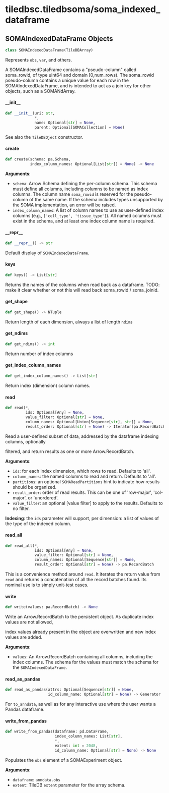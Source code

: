 <a id="tiledbsc.tiledbsoma/soma_indexed_dataframe"></a>

# tiledbsc.tiledbsoma/soma\_indexed\_dataframe

<a id="tiledbsc.tiledbsoma/soma_indexed_dataframe.SOMAIndexedDataFrame"></a>

## SOMAIndexedDataFrame Objects

```python
class SOMAIndexedDataFrame(TileDBArray)
```

Represents ``obs``, ``var``, and others.

A SOMAIndexedDataFrame contains a "pseudo-column" called soma_rowid, of type uint64 and domain
[0,num_rows).  The soma_rowid pseudo-column contains a unique value for each row in the
SOMAIndexedDataFrame, and is intended to act as a join key for other objects, such as a SOMANdArray.

<a id="tiledbsc.tiledbsoma/soma_indexed_dataframe.SOMAIndexedDataFrame.__init__"></a>

#### \_\_init\_\_

```python
def __init__(uri: str,
             *,
             name: Optional[str] = None,
             parent: Optional[SOMACollection] = None)
```

See also the `TileDBOject` constructor.

<a id="tiledbsc.tiledbsoma/soma_indexed_dataframe.SOMAIndexedDataFrame.create"></a>

#### create

```python
def create(schema: pa.Schema,
           index_column_names: Optional[List[str]] = None) -> None
```

**Arguments**:

- `schema`: Arrow Schema defining the per-column schema. This schema must define all
columns, including columns to be named as index columns. The column name ``soma_rowid`` is
reserved for the pseudo-column of the same name. If the schema includes types unsupported by
the SOMA implementation, an error will be raised.
- `index_column_names`: A list of column names to use as user-defined index columns
(e.g., ``['cell_type', 'tissue_type']``). All named columns must exist in the schema, and at
least one index column name is required.

<a id="tiledbsc.tiledbsoma/soma_indexed_dataframe.SOMAIndexedDataFrame.__repr__"></a>

#### \_\_repr\_\_

```python
def __repr__() -> str
```

Default display of `SOMAIndexedDataFrame`.

<a id="tiledbsc.tiledbsoma/soma_indexed_dataframe.SOMAIndexedDataFrame.keys"></a>

#### keys

```python
def keys() -> List[str]
```

Returns the names of the columns when read back as a dataframe.
TODO: make it clear whether or not this will read back soma_rowid / soma_joinid.

<a id="tiledbsc.tiledbsoma/soma_indexed_dataframe.SOMAIndexedDataFrame.get_shape"></a>

#### get\_shape

```python
def get_shape() -> NTuple
```

Return length of each dimension, always a list of length ``ndims``

<a id="tiledbsc.tiledbsoma/soma_indexed_dataframe.SOMAIndexedDataFrame.get_ndims"></a>

#### get\_ndims

```python
def get_ndims() -> int
```

Return number of index columns

<a id="tiledbsc.tiledbsoma/soma_indexed_dataframe.SOMAIndexedDataFrame.get_index_column_names"></a>

#### get\_index\_column\_names

```python
def get_index_column_names() -> List[str]
```

Return index (dimension) column names.

<a id="tiledbsc.tiledbsoma/soma_indexed_dataframe.SOMAIndexedDataFrame.read"></a>

#### read

```python
def read(*,
         ids: Optional[Any] = None,
         value_filter: Optional[str] = None,
         column_names: Optional[Union[Sequence[str], str]] = None,
         result_order: Optional[str] = None) -> Iterator[pa.RecordBatch]
```

Read a user-defined subset of data, addressed by the dataframe indexing columns, optionally

filtered, and return results as one or more Arrow.RecordBatch.

**Arguments**:

- `ids`: for each index dimension, which rows to read. Defaults to 'all'.
- `column_names`: the named columns to read and return. Defaults to 'all'.
- `partitions`: an optional ``SOMAReadPartitions`` hint to indicate how results should be
organized.
- `result_order`: order of read results. This can be one of 'row-major', 'col-major', or
'unordered'.
- `value_filter`: an optional [value filter] to apply to the results. Defaults to no
filter.

**Indexing**: the `ids` parameter will support, per dimension: a list of values of the type
of the indexed column.

<a id="tiledbsc.tiledbsoma/soma_indexed_dataframe.SOMAIndexedDataFrame.read_all"></a>

#### read\_all

```python
def read_all(*,
             ids: Optional[Any] = None,
             value_filter: Optional[str] = None,
             column_names: Optional[Sequence[str]] = None,
             result_order: Optional[str] = None) -> pa.RecordBatch
```

This is a convenience method around `read`. It iterates the return value from `read`
and returns a concatenation of all the record batches found. Its nominal use is to
simply unit-test cases.

<a id="tiledbsc.tiledbsoma/soma_indexed_dataframe.SOMAIndexedDataFrame.write"></a>

#### write

```python
def write(values: pa.RecordBatch) -> None
```

Write an Arrow.RecordBatch to the persistent object. As duplicate index values are not allowed,

index values already present in the object are overwritten and new index values are added.

**Arguments**:

- `values`: An Arrow.RecordBatch containing all columns, including the index columns. The
schema for the values must match the schema for the `SOMAIndexedDataFrame`.

<a id="tiledbsc.tiledbsoma/soma_indexed_dataframe.SOMAIndexedDataFrame.read_as_pandas"></a>

#### read\_as\_pandas

```python
def read_as_pandas(attrs: Optional[Sequence[str]] = None,
                   id_column_name: Optional[str] = None) -> Generator
```

For `to_anndata`, as well as for any interactive use where the user wants a Pandas dataframe.

<a id="tiledbsc.tiledbsoma/soma_indexed_dataframe.SOMAIndexedDataFrame.write_from_pandas"></a>

#### write\_from\_pandas

```python
def write_from_pandas(dataframe: pd.DataFrame,
                      index_column_names: List[str],
                      *,
                      extent: int = 2048,
                      id_column_name: Optional[str] = None) -> None
```

Populates the `obs` element of a SOMAExperiment object.

**Arguments**:

- `dataframe`: `anndata.obs`
- `extent`: TileDB `extent` parameter for the array schema.

